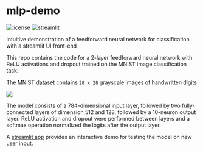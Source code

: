 # mlp-demo

[![license][license-img]][license-url]
[![streamlit][streamlit-img]][streamlit-url]

[license-img]: https://img.shields.io/github/license/alec-hoyland/mlp-demo
[license-url]: LICENSE
[streamlit-img]: https://img.shields.io/badge/streamlit-app-blue
[streamlit-url]: https://alec-hoyland-mlp-demo-srcapp-auyr4z.streamlitapp.com/

Intuitive demonstration of a feedforward neural network for classification with a streamlit UI front-end

This repo contains the code for a 2-layer feedforward neural network
with ReLU activations and dropout
trained on the MNIST image classification task.

The MNIST dataset contains `28 x 28` grayscale images
of handwritten digits

![](https://pic3.zhimg.com/v2-60f89b96a9ab8fcacfaa735c0d3b713c_1200x500.jpg)

The model consists of a 784-dimensional input layer, followed by
two fully-connected layers of dimension 512 and 128,
followed by a 10-neuron output layer.
ReLU activation and dropout were performed between layers
and a softmax operation normalized the logits after the output layer.

A [streamlit app](https://alec-hoyland-mlp-demo-srcapp-auyr4z.streamlitapp.com/) provides an interactive demo
for testing the model on new user input.